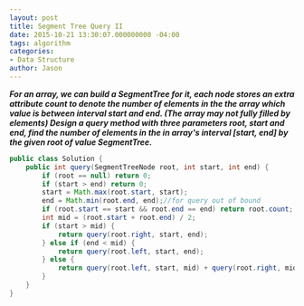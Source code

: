 ```yaml
---
layout: post
title: Segment Tree Query II
date: 2015-10-21 13:30:07.000000000 -04:00
tags: algorithm
categories:
- Data Structure
author: Jason
---
```

<p><strong><em>For an array, we can build a SegmentTree for it, each node stores an extra attribute count to denote the number of elements in the the array which value is between interval start and end. (The array may not fully filled by elements) Design a query method with three parameters root, start and end, find the number of elements in the in array's interval [start, end] by the given root of value SegmentTree.</em></strong></p>


``` java
public class Solution {
    public int query(SegmentTreeNode root, int start, int end) {
        if (root == null) return 0;
        if (start > end) return 0;
        start = Math.max(root.start, start);
        end = Math.min(root.end, end);//for query out of bound
        if (root.start == start && root.end == end) return root.count;
        int mid = (root.start + root.end) / 2;
        if (start > mid) {
            return query(root.right, start, end);
        } else if (end < mid) {
            return query(root.left, start, end);
        } else {
            return query(root.left, start, mid) + query(root.right, mid + 1, end);
        }
    }
}
```
